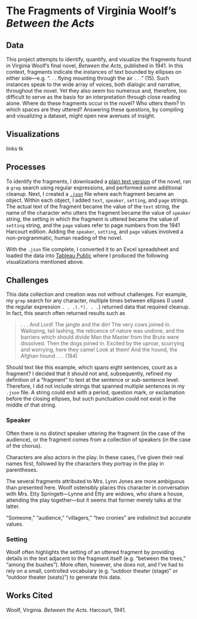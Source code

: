 # The Fragments of Virginia Woolf’s *Between the Acts*

## Data

This project attempts to identify, quantify, and visualize the fragments found in Virginia Woolf’s final novel, *Between the Acts*, published in 1941. In this context, fragments indicate the instances of text bounded by ellipses on either side—e.g. “. . . flying mounting through the air . . .” (15). Such instances speak to the wide array of voices, both dialogic and narrative, throughout the novel. Yet they also seem too numerous and, therefore, too difficult to serve as the basis for an interpretation through close reading alone. Where do these fragments occur in the novel? Who utters them? In which spaces are they uttered? Answering these questions, by compiling and visualizing a dataset, might open new avenues of insight.

## Visualizations

links tk

## Processes

To identify the fragments, I downloaded a [plain text version](http://gutenberg.net.au/ebooks03/0301171.txt) of the novel, ran a `grep` search using regular expressions, and performed some additional cleanup. Next, I created a [`.json`](http://www.json.org/) file where each fragment became an object. Within each object, I added `text`, `speaker`, `setting`, and `page` strings. The actual text of the fragment became the value of the `text` string, the name of the character who utters the fragment became the value of `speaker` string, the setting in which the fragment is uttered became the value of `setting` string, and the `page` values refer to page numbers from the 1941 Harcourt edition. Adding the `speaker`, `setting`, and `page` values involved a non-programmatic, human reading of the novel.

With the `.json` file complete, I converted it to an Excel spreadsheet and loaded the data into [Tableau Public](https://public.tableau.com/s/) where I produced the following visualizations mentioned above.

## Challenges

This data collection and creation was not without challenges. For example, my `grep` search for any character, multiple times between ellipses (I used the regular expression `. . .(.*). . .`) returned data that required cleanup. In fact, this search often returned results such as

> . . . And Lord! The jangle and the din! The very cows joined in. Walloping, tail lashing, the reticence of nature was undone, and the barriers which should divide Man the Master from the Brute were dissolved. Then the dogs joined in. Excited by the uproar, scurrying and worrying, here they came! Look at them! And the hound, the Afghan hound . . . (184)

Should text like this example, which spans eight sentences, count as a fragment? I decided that it should not and, subsequently, refined my definition of a “fragment” to text at the sentence or sub-sentence level. Therefore, I did not include strings that spanned multiple sentences in my `.json` file. A string could end with a period, question mark, or exclamation before the closing ellipses, but such punctuation could not exist in the middle of that string.

### Speaker

Often there is no distinct speaker uttering the fragment (in the case of the audience), or the fragment comes from a collection of speakers (in the case of the chorus).

Characters are also actors in the play. In these cases, I’ve given their real names first, followed by the characters they portray in the play in parentheses.

The several fragments attributed to Mrs. Lynn Jones are more ambiguous than presented here. Woolf ostensibly places this character in conversation with Mrs. Etty Springett—Lynne and Etty are widows, who share a house, attending the play together—but it seems that former merely talks at the latter.

“Someone,” “audience,” “villagers,” “two cronies” are indistinct but accurate values.

### Setting

Woolf often highlights the setting of an uttered fragment by providing details in the text adjacent to the fragment itself (e.g. “between the trees,” “among the bushes”). More often, however, she does not, and I’ve had to rely on a small, controlled vocabulary (e.g.  “outdoor theater (stage)” or “outdoor theater (seats)”) to generate this data.

## Works Cited

Woolf, Virginia. *Between the Acts*. Harcourt, 1941.